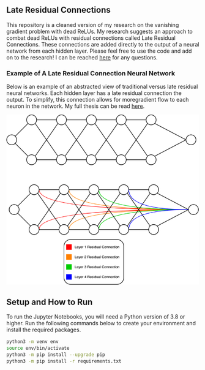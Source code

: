 ## Late Residual Connections

This repository is a cleaned version of my research on the vanishing gradient problem with dead ReLUs. My research suggests an approach to combat dead ReLUs with residual connections called Late Residual Connections. These connections are added directly to the output of a neural network from each hidden layer. Please feel free to use the code and add on to the research! I can be reached [here](mailto:matthew.f.ernst@gmail.com) for any questions.

### Example of A Late Residual Connection Neural Network

Below is an example of an abstracted view of traditional versus late residual neural networks. Each hidden layer has a late residual connection the output. To simplify, this connection allows for moregradient flow to each neuron in the network. My full thesis can be read [here](thesis.pdf).

![late-residual](Images/lrn.png)


## Setup and How to Run

To run the Jupyter Notebooks, you will need a Python version of 3.8 or higher. Run the following commands below to create your environment and install the required packages.

```bash
python3 -m venv env
source env/bin/activate
python3 -m pip install --upgrade pip
python3 -m pip install -r requirements.txt
```


